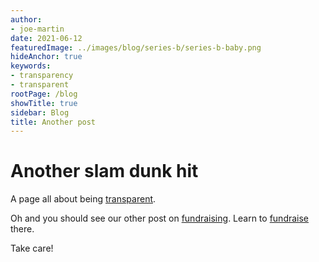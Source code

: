 ```yaml
---
author:
- joe-martin
date: 2021-06-12
featuredImage: ../images/blog/series-b/series-b-baby.png
hideAnchor: true
keywords:
- transparency
- transparent
rootPage: /blog
showTitle: true
sidebar: Blog
title: Another post
---
```

# Another slam dunk hit

A page all about being [transparent](example-post-2).

Oh and you should see our other post on [fundraising](example-post). Learn to [fundraise](example-post) there.

Take care!